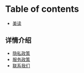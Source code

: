 # Table of contents

* [美读](README.md)

## 详情介绍

* [隐私政策](xiang-qing-jie-shao/yin-si-zheng-ce.md)
* [服务政策](xiang-qing-jie-shao/fu-wu-zheng-ce.md)
* [联系我们](xiang-qing-jie-shao/lian-xi-wo-men.md)
